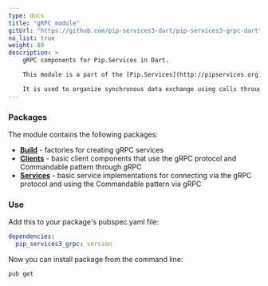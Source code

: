 ```yaml
---
type: docs
title: "gRPC module"
gitUrl: "https://github.com/pip-services3-dart/pip-services3-grpc-dart"
no_list: true
weight: 80
description: > 
    gRPC components for Pip.Services in Dart. 

    This module is a part of the [Pip.Services](http://pipservices.org) polyglot microservices toolkit.

    It is used to organize synchronous data exchange using calls through the gRPC protocol. It has implementations of both, the server and client parts.
---
```



### Packages

The module contains the following packages:

- [**Build**](build) - factories for creating gRPC services
- [**Clients**](clients) - basic client components that use the gRPC protocol and Commandable pattern through gRPC
- [**Services**](services) - basic service implementations for connecting via the gRPC protocol and using the Commandable pattern via gRPC


### Use

Add this to your package's pubspec.yaml file:
```yaml
dependencies:
  pip_services3_grpc: version
```

Now you can install package from the command line:
```bash
pub get
```
